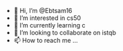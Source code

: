 - 👋 Hi, I’m @Ebtsam16
- 👀 I’m interested in cs50
- 🌱 I’m currently learning c
- 💞️ I’m looking to collaborate on istqb
- 📫 How to reach me ...

<!---
Ebtsam16/Ebtsam16 is a ✨ special ✨ repository because its `README.md` (this file) appears on your GitHub profile.
You can click the Preview link to take a look at your changes.
--->
